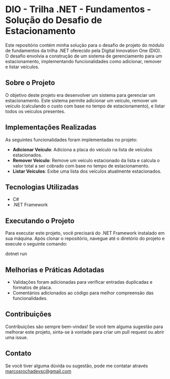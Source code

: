 # DIO - Trilha .NET - Fundamentos - Solução do Desafio de Estacionamento

Este repositório contém minha solução para o desafio de projeto do módulo de fundamentos da trilha .NET oferecido pela Digital Innovation One (DIO). O desafio envolvia a construção de um sistema de gerenciamento para um estacionamento, implementando funcionalidades como adicionar, remover e listar veículos.

## Sobre o Projeto

O objetivo deste projeto era desenvolver um sistema para gerenciar um estacionamento. Este sistema permite adicionar um veículo, remover um veículo (calculando o custo com base no tempo de estacionamento), e listar todos os veículos presentes.

## Implementações Realizadas

As seguintes funcionalidades foram implementadas no projeto:

- **Adicionar Veículo**: Adiciona a placa do veículo na lista de veículos estacionados.
- **Remover Veículo**: Remove um veículo estacionado da lista e calcula o valor total a ser cobrado com base no tempo de estacionamento.
- **Listar Veículos**: Exibe uma lista dos veículos atualmente estacionados.

## Tecnologias Utilizadas

- C#
- .NET Framework

## Executando o Projeto

Para executar este projeto, você precisará do .NET Framework instalado em sua máquina. Após clonar o repositório, navegue até o diretório do projeto e execute o seguinte comando:

dotnet run


## Melhorias e Práticas Adotadas

- Validações foram adicionadas para verificar entradas duplicadas e formatos de placa.
- Comentários adicionados ao código para melhor compreensão das funcionalidades.

## Contribuições

Contribuições são sempre bem-vindas! Se você tem alguma sugestão para melhorar este projeto, sinta-se à vontade para criar um pull request ou abrir uma issue.

## Contato

Se você tiver alguma dúvida ou sugestão, pode me contatar através marcosrochadevsc@gmail.com



